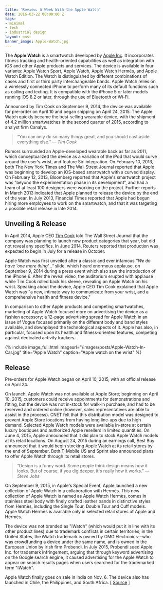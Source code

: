 ```yaml
---
title: 'Review: A Week With the Apple Watch'
date: 2016-03-22 00:00:00 Z
tags:
- minimal
- tech
- industrial design
layout: post
banner_image: Apple-Watch.jpg
---
```


The **Apple Watch** is a smartwatch developed by [Apple Inc](http://www.apple.com/). It incorporates fitness tracking and health-oriented capabilities as well as integration with iOS and other Apple products and services. The device is available in four variants: Apple Watch Sport, Apple Watch, Apple Watch Hermès, and Apple Watch Edition. The Watch is distinguished by different combinations of cases and first or third party interchangeable bands. Apple Watch relies on a wirelessly connected iPhone to perform many of its default functions such as calling and texting. It is compatible with the iPhone 5 or later models running iOS 8.2 or later, through the use of Bluetooth or Wi-Fi. 

<!--more-->

Announced by Tim Cook on September 9, 2014, the device was available for pre-order on April 10 and began shipping on April 24, 2015. The Apple Watch quickly became the best-selling wearable device, with the shipment of 4.2 million smartwatches in the second quarter of 2015, according to analyst firm Canalys.

>“You can only do so many things great, and you should cast aside everything else.”
><cite>― Tim Cook</cite>

Rumors surrounded an Apple-developed wearable back as far as 2011, which conceptualized the device as a variation of the iPod that would curve around the user's wrist, and feature Siri integration. On February 10, 2013, both The New York Times and The Wall Street Journal reported that Apple was beginning to develop an iOS-based smartwatch with a curved display. On February 12, 2013, Bloomberg reported that Apple's smartwatch project was "beyond the experimentation phase in its development", and had a team of at least 100 designers were working on the project. Further reports in March 2013 indicated that Apple planned to release the device by the end of the year. In July 2013, Financial Times reported that Apple had begun hiring more employees to work on the smartwatch, and that it was targeting a possible retail release in late 2014.

## Unveiling & Release

In April 2014, Apple CEO [Tim Cook](https://en.wikipedia.org/wiki/Tim_Cook) told The Wall Street Journal that the company was planning to launch new product categories that year, but did not reveal any specifics. In June 2014, Reuters reported that production was expected to begin in July for a release in October.

Apple Watch was first unveiled after a classic and ever infamous *"We do have 'one more thing'..."* slide, which heard enormous applause, on September 9, 2014 during a press event which also saw the introduction of the iPhone 6. After the reveal video, the auditorium erupted with applause while Tim Cook rolled back his sleeve, revealing an Apple Watch on his wrist. Speaking about the device, Apple CEO Tim Cook explained that Apple Watch was "a new, intimate way to communicate from your wrist, and a comprehensive health and fitness device."

In comparison to other Apple products and competing smartwatches, marketing of Apple Watch focused more on advertising the device as a fashion accessory; a 12-page advertising spread for Apple Watch in an issue of Vogue focused primarily on the different body and band styles available, and downplayed the technological aspects of it. Apple has also, in particular, focused upon its health and fitness-oriented features, competing against dedicated activity trackers.

{% include image_full.html imageurl="/images/posts/Apple-Watch-In-Car.jpg" title="Apple Watch" caption="Apple watch on the wrist" %}

## Release

Pre-orders for Apple Watch began on April 10, 2015, with an official release on April 24.

On launch, Apple Watch was not available at Apple Store; beginning on April 10, 2015, customers could receive appointments for demonstrations and fitting, but the device was not in-stock for walk-in purchase, and had to be reserved and ordered online (however, sales representatives are able to assist in the process). CNET felt that this distribution model was designed to prevent Apple Store locations from having long line-ups due to high demand. Selected Apple Watch models were available in-store at certain luxury boutiques and authorized Apple resellers in limited quantities. On June 4, 2015, Apple announced that it did plan to stock Apple Watch models at its retail locations. On August 24, 2015 during an earnings call, Best Buy announced that it would begin stocking Apple Watch at its retail stores by the end of September. Both T-Mobile US and Sprint also announced plans to offer Apple Watch through its retail stores.

>“Design is a funny word. Some people think design means how it looks. But of course, if you dig deeper, it's really how it works.” <cite>― Steve Jobs</cite>

On September 9, 2015, in Apple's Special Event, Apple launched a new collection of Apple Watch in a collaboration with Hermès. This new collection of Apple Watch is named as Apple Watch Hermès, comes in stainless steel body with finely crafted leather bands in distinctive styles from Hermès, including the Single Tour, Double Tour and Cuff models. Apple Watch Hermès is available only in selected retail stores of Apple and Hermès.

The device was not branded as "iWatch" (which would put it in line with its other product lines) due to trademark conflicts in certain territories; in the United States, the iWatch trademark is owned by OMG Electronics—who was crowdfunding a device under the same name, and is owned in the European Union by Irish firm Probendi. In July 2015, Probendi sued Apple Inc. for trademark infringement, arguing that through keyword advertising on the Google search engine, it caused advertising for the Apple Watch to appear on search results pages when users searched for the trademarked term "iWatch".

Apple Watch finally goes on sale in India on Nov. 6. The device also has launched in Chile, the Philippines, and South Africa.  [ [Source](https://en.wikipedia.org/wiki/Apple_Watch) ]
